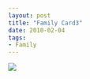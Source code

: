 ```yaml
---
layout: post
title: "Family Card3"
date: 2010-02-04
tags: 
- Family
---
```




<div class="polaroidcard">
  <img src="https://mahiwedsaniket.github.io/pictures/3.png">
</div>
